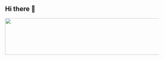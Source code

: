 ## Hi there 👋

<a href="https://github.com/devxb/gitanimals">
  <img src="https://render.gitanimals.org/lines/{ovezen}?pet-id=1" width="1000" height="120"/>
</a>

<!--
**ovezen/ovezen** is a ✨ _special_ ✨ repository because its `README.md` (this file) appears on your GitHub profile.

Here are some ideas to get you started:

- 🔭 I’m currently working on ...
- 🌱 I’m currently learning ...
- 👯 I’m looking to collaborate on ...
- 🤔 I’m looking for help with ...
- 💬 Ask me about ...
- 📫 How to reach me: ...
- 😄 Pronouns: ...
- ⚡ Fun fact: ...
-->
